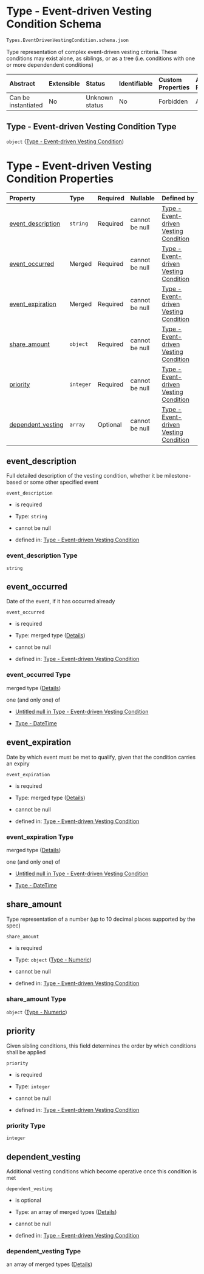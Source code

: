 # Type - Event-driven Vesting Condition Schema

```txt
Types.EventDrivenVestingCondition.schema.json
```

Type representation of complex event-driven vesting criteria. These conditions may exist alone, as siblings, or as a tree (i.e. conditions with one or more dependendent conditions)

| Abstract            | Extensible | Status         | Identifiable | Custom Properties | Additional Properties | Access Restrictions | Defined In                                                                                                                   |
| :------------------ | :--------- | :------------- | :----------- | :---------------- | :-------------------- | :------------------ | :--------------------------------------------------------------------------------------------------------------------------- |
| Can be instantiated | No         | Unknown status | No           | Forbidden         | Allowed               | none                | [EventDrivenVestingCondition.schema.json](../../schema/types/EventDrivenVestingCondition.schema.json "open original schema") |

## Type - Event-driven Vesting Condition Type

`object` ([Type - Event-driven Vesting Condition](eventdrivenvestingcondition.md))

# Type - Event-driven Vesting Condition Properties

| Property                                | Type      | Required | Nullable       | Defined by                                                                                                                                                                                                                                      |
| :-------------------------------------- | :-------- | :------- | :------------- | :---------------------------------------------------------------------------------------------------------------------------------------------------------------------------------------------------------------------------------------------- |
| [event_description](#event_description) | `string`  | Required | cannot be null | [Type - Event-driven Vesting Condition](eventdrivenvestingcondition-properties-event_description.md "Types.EventDrivenVestingCondition.schema.json#/properties/event_description")                                                              |
| [event_occurred](#event_occurred)       | Merged    | Required | cannot be null | [Type - Event-driven Vesting Condition](eventdrivenvestingcondition-properties-event_occurred.md "Types.EventDrivenVestingCondition.schema.json#/properties/event_occurred")                                                                    |
| [event_expiration](#event_expiration)   | Merged    | Required | cannot be null | [Type - Event-driven Vesting Condition](eventdrivenvestingcondition-properties-event_expiration.md "Types.EventDrivenVestingCondition.schema.json#/properties/event_expiration")                                                                |
| [share_amount](#share_amount)           | `object`  | Required | cannot be null | [Type - Event-driven Vesting Condition](stockplan-properties-type---numeric.md "Types.Numeric.schema.json#/properties/share_amount")                                                                                                            |
| [priority](#priority)                   | `integer` | Required | cannot be null | [Type - Event-driven Vesting Condition](eventdrivenvestingcondition-properties-priority.md "Types.EventDrivenVestingCondition.schema.json#/properties/priority")                                                                                |
| [dependent_vesting](#dependent_vesting) | `array`   | Optional | cannot be null | [Type - Event-driven Vesting Condition](eventdrivenvestingcondition-properties-eventdrivenvestingcondition---typeseventdrivenvestingconditionschemajson-array.md "Types.EventDrivenVestingCondition.schema.json#/properties/dependent_vesting") |

## event_description

Full detailed description of the vesting condition, whether it be milestone-based or some other specified event

`event_description`

*   is required

*   Type: `string`

*   cannot be null

*   defined in: [Type - Event-driven Vesting Condition](eventdrivenvestingcondition-properties-event_description.md "Types.EventDrivenVestingCondition.schema.json#/properties/event_description")

### event_description Type

`string`

## event_occurred

Date of the event, if it has occurred already

`event_occurred`

*   is required

*   Type: merged type ([Details](eventdrivenvestingcondition-properties-event_occurred.md))

*   cannot be null

*   defined in: [Type - Event-driven Vesting Condition](eventdrivenvestingcondition-properties-event_occurred.md "Types.EventDrivenVestingCondition.schema.json#/properties/event_occurred")

### event_occurred Type

merged type ([Details](eventdrivenvestingcondition-properties-event_occurred.md))

one (and only one) of

*   [Untitled null in Type - Event-driven Vesting Condition](eventdrivenvestingcondition-properties-event_occurred-oneof-0.md "check type definition")

*   [Type - DateTime](issuer-properties-type---datetime.md "check type definition")

## event_expiration

Date by which event must be met to qualify, given that the condition carries an expiry

`event_expiration`

*   is required

*   Type: merged type ([Details](eventdrivenvestingcondition-properties-event_expiration.md))

*   cannot be null

*   defined in: [Type - Event-driven Vesting Condition](eventdrivenvestingcondition-properties-event_expiration.md "Types.EventDrivenVestingCondition.schema.json#/properties/event_expiration")

### event_expiration Type

merged type ([Details](eventdrivenvestingcondition-properties-event_expiration.md))

one (and only one) of

*   [Untitled null in Type - Event-driven Vesting Condition](eventdrivenvestingcondition-properties-event_expiration-oneof-0.md "check type definition")

*   [Type - DateTime](issuer-properties-type---datetime.md "check type definition")

## share_amount

Type representation of a number (up to 10 decimal places supported by the spec)

`share_amount`

*   is required

*   Type: `object` ([Type - Numeric](stockplan-properties-type---numeric.md))

*   cannot be null

*   defined in: [Type - Event-driven Vesting Condition](stockplan-properties-type---numeric.md "Types.Numeric.schema.json#/properties/share_amount")

### share_amount Type

`object` ([Type - Numeric](stockplan-properties-type---numeric.md))

## priority

Given sibling conditions, this field determines the order by which conditions shall be applied

`priority`

*   is required

*   Type: `integer`

*   cannot be null

*   defined in: [Type - Event-driven Vesting Condition](eventdrivenvestingcondition-properties-priority.md "Types.EventDrivenVestingCondition.schema.json#/properties/priority")

### priority Type

`integer`

## dependent_vesting

Additional vesting conditions which become operative once this condition is met

`dependent_vesting`

*   is optional

*   Type: an array of merged types ([Details](eventdrivenvestingcondition-properties-eventdrivenvestingcondition---typeseventdrivenvestingconditionschemajson-array-items.md))

*   cannot be null

*   defined in: [Type - Event-driven Vesting Condition](eventdrivenvestingcondition-properties-eventdrivenvestingcondition---typeseventdrivenvestingconditionschemajson-array.md "Types.EventDrivenVestingCondition.schema.json#/properties/dependent_vesting")

### dependent_vesting Type

an array of merged types ([Details](eventdrivenvestingcondition-properties-eventdrivenvestingcondition---typeseventdrivenvestingconditionschemajson-array-items.md))
